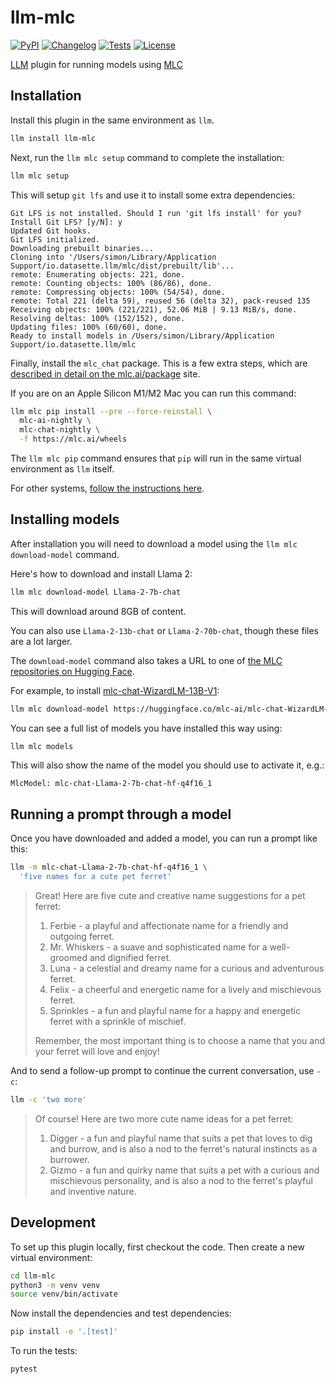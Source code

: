 # llm-mlc

[![PyPI](https://img.shields.io/pypi/v/llm-mlc.svg)](https://pypi.org/project/llm-mlc/)
[![Changelog](https://img.shields.io/github/v/release/simonw/llm-mlc?include_prereleases&label=changelog)](https://github.com/simonw/llm-mlc/releases)
[![Tests](https://github.com/simonw/llm-mlc/workflows/Test/badge.svg)](https://github.com/simonw/llm-mlc/actions?query=workflow%3ATest)
[![License](https://img.shields.io/badge/license-Apache%202.0-blue.svg)](https://github.com/simonw/llm-mlc/blob/main/LICENSE)

[LLM](https://llm.datasette.io/) plugin for running models using [MLC](https://mlc.ai/mlc-llm/docs/)

## Installation

Install this plugin in the same environment as `llm`.
```bash
llm install llm-mlc
```
Next, run the `llm mlc setup` command to complete the installation:
```bash
llm mlc setup
```
This will setup `git lfs` and use it to install some extra dependencies:

```
Git LFS is not installed. Should I run 'git lfs install' for you?
Install Git LFS? [y/N]: y
Updated Git hooks.
Git LFS initialized.
Downloading prebuilt binaries...
Cloning into '/Users/simon/Library/Application Support/io.datasette.llm/mlc/dist/prebuilt/lib'...
remote: Enumerating objects: 221, done.
remote: Counting objects: 100% (86/86), done.
remote: Compressing objects: 100% (54/54), done.
remote: Total 221 (delta 59), reused 56 (delta 32), pack-reused 135
Receiving objects: 100% (221/221), 52.06 MiB | 9.13 MiB/s, done.
Resolving deltas: 100% (152/152), done.
Updating files: 100% (60/60), done.
Ready to install models in /Users/simon/Library/Application Support/io.datasette.llm/mlc
```

Finally, install the `mlc_chat` package. This is a few extra steps, which are [described in detail on the mlc.ai/package](https://mlc.ai/package/) site.

If you are on an Apple Silicon M1/M2 Mac you can run this command:
```bash
llm mlc pip install --pre --force-reinstall \
  mlc-ai-nightly \
  mlc-chat-nightly \
  -f https://mlc.ai/wheels
```
The `llm mlc pip` command ensures that `pip` will run in the same virtual environment as `llm` itself.

For other systems, [follow the instructions here](https://mlc.ai/package/).

## Installing models

After installation you will need to download a model using the `llm mlc download-model` command.

Here's how to download and install Llama 2:

```bash
llm mlc download-model Llama-2-7b-chat
```
This will download around 8GB of content.

You can also use `Llama-2-13b-chat` or `Llama-2-70b-chat`, though these files are a lot larger.

The `download-model` command also takes a URL to one of [the MLC repositories on Hugging Face](https://huggingface.co/mlc-ai).

For example, to install [mlc-chat-WizardLM-13B-V1](https://huggingface.co/mlc-ai/mlc-chat-WizardLM-13B-V1.2-q4f16_1):
```bash
llm mlc download-model https://huggingface.co/mlc-ai/mlc-chat-WizardLM-13B-V1.2-q4f16_1
```
You can see a full list of models you have installed this way using:
```bash
llm mlc models
```
This will also show the name of the model you should use to activate it, e.g.:
```
MlcModel: mlc-chat-Llama-2-7b-chat-hf-q4f16_1
```
## Running a prompt through a model

Once you have downloaded and added a model, you can run a prompt like this:
```bash
llm -m mlc-chat-Llama-2-7b-chat-hf-q4f16_1 \
  'five names for a cute pet ferret'
```

> Great! Here are five cute and creative name suggestions for a pet ferret:
>
> 1. Ferbie - a playful and affectionate name for a friendly and outgoing ferret.
> 2. Mr. Whiskers - a suave and sophisticated name for a well-groomed and dignified ferret.
> 3. Luna - a celestial and dreamy name for a curious and adventurous ferret.
> 4. Felix - a cheerful and energetic name for a lively and mischievous ferret.
> 5. Sprinkles - a fun and playful name for a happy and energetic ferret with a sprinkle of mischief.
>
> Remember, the most important thing is to choose a name that you and your ferret will love and enjoy!

And to send a follow-up prompt to continue the current conversation, use `-c`:

```bash
llm -c 'two more'
```

> Of course! Here are two more cute name ideas for a pet ferret:
>
> 1. Digger - a fun and playful name that suits a pet that loves to dig and burrow, and is also a nod to the ferret's natural instincts as a burrower.
> 2. Gizmo - a fun and quirky name that suits a pet with a curious and mischievous personality, and is also a nod to the ferret's playful and inventive nature.

## Development

To set up this plugin locally, first checkout the code. Then create a new virtual environment:
```bash
cd llm-mlc
python3 -m venv venv
source venv/bin/activate
```
Now install the dependencies and test dependencies:
```bash
pip install -e '.[test]'
```
To run the tests:
```bash
pytest
```
